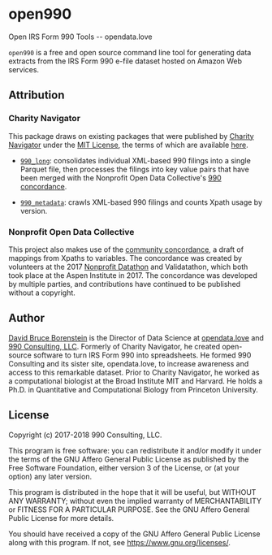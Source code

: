 # open990
Open IRS Form 990 Tools -- opendata.love

`open990` is a free and open source command line tool for generating data extracts from the IRS Form 990 e-file dataset hosted on Amazon Web services.

## Attribution

### Charity Navigator

This package draws on existing packages that were published by [Charity Navigator](https://www.charitynavigator.org) under the [MIT License](https://opensource.org/licenses/MIT), the terms of which are available [here](https://opensource.org/licenses/MIT).

* [`990_long`](https://github.com/CharityNavigator/990_long): consolidates individual XML-based 990 filings into a single Parquet file, then processes the filings into key value pairs that have been merged with the Nonprofit Open Data Collective's [990 concordance](https://github.com/Nonprofit-Open-Data-Collective/irs-efile-master-concordance-file).

* [`990_metadata`](https://github.com/CharityNavigator/990_metadata): crawls XML-based 990 filings and counts Xpath usage by version.

### Nonprofit Open Data Collective

This project also makes use of the [community concordance](https://github.com/Nonprofit-Open-Data-Collective/irs-efile-master-concordance-file), a draft of mappings from Xpaths to variables. The concordance was created by volunteers at the 2017 [Nonprofit Datathon](https://www.aspeninstitute.org/blog-posts/aspen-institutes-program-philanthropy-social-innovation-psi-hosts-nonprofit-datathon/) and Validatathon, which both took place at the Aspen Institute in 2017. The concordance was developed by multiple parties, and contributions have continued to be published without a copyright.

## Author

[David Bruce Borenstein](https://github.com/borenstein) is the Director of Data Science at [opendata.love](https://opendata.love) and [990 Consulting, LLC](https://www.990consulting.com). Formerly of Charity Navigator, he created open-source software to turn IRS Form 990 into spreadsheets. He formed 990 Consulting and its sister site, opendata.love, to increase awareness and access to this remarkable dataset. Prior to Charity Navigator, he worked as a computational biologist at the Broad Institute MIT and Harvard. He holds a Ph.D. in Quantitative and Computational Biology from Princeton University.

## License

Copyright (c) 2017-2018 990 Consulting, LLC.

This program is free software: you can redistribute it and/or modify it under the terms of the GNU Affero General Public License as published by the Free Software Foundation, either version 3 of the License, or (at your option) any later version.

This program is distributed in the hope that it will be useful, but WITHOUT ANY WARRANTY; without even the implied warranty of MERCHANTABILITY or FITNESS FOR A PARTICULAR PURPOSE.  See the GNU Affero General Public License for more details.

You should have received a copy of the GNU Affero General Public License along with this program.  If not, see <https://www.gnu.org/licenses/>.

